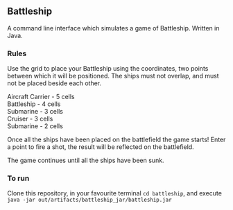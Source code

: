 ## Battleship
A command line interface which simulates a game of Battleship.
Written in Java.

### Rules
Use the grid to place your Battleship using the coordinates, 
two points between which it will be positioned.
The ships must not overlap, and must not be placed beside
each other.

Aircraft Carrier - 5 cells  
Battleship - 4 cells  
Submarine - 3 cells   
Cruiser - 3 cells   
Submarine - 2 cells

Once all the ships have been placed on the battlefield
the game starts! Enter a point to fire a shot, the result
will be reflected on the battlefield.

The game continues until all the ships have been sunk.

### To run

Clone this repository, in your favourite terminal `cd battleship`,
and execute `java -jar out/artifacts/battleship_jar/battleship.jar
`
